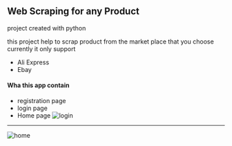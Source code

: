 ## Web Scraping for any Product 
project created with python

this project help to scrap product from the market place that you choose
currently it only support 
* Ali Express 
* Ebay

####  Wha this app contain
* registration page
* login page 
* Home page
![login](https://user-images.githubusercontent.com/48034200/130501588-888b6ec2-04b3-4f56-9188-60dd0509c6ad.JPG)
---------
![home](https://user-images.githubusercontent.com/48034200/130501587-c45ee739-6325-4e1d-bd27-6e918a859afd.JPG)




